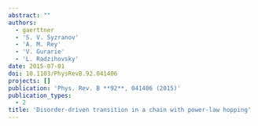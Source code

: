 ```yaml
---
abstract: ""
authors:
  - gaerttner
  - 'S. V. Syzranov'
  - 'A. M. Rey'
  - 'V. Gurarie'
  - 'L. Radzihovsky'
date: 2015-07-01
doi: 10.1103/PhysRevB.92.041406
projects: []
publication: 'Phys. Rev. B **92**, 041406 (2015)'
publication_types:
  - 2
title: 'Disorder-driven transition in a chain with power-law hopping'
---
```

